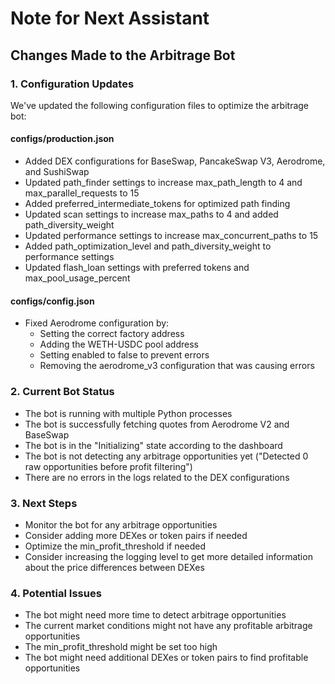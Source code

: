 # Note for Next Assistant

## Changes Made to the Arbitrage Bot

### 1. Configuration Updates

We've updated the following configuration files to optimize the arbitrage bot:

#### configs/production.json
- Added DEX configurations for BaseSwap, PancakeSwap V3, Aerodrome, and SushiSwap
- Updated path_finder settings to increase max_path_length to 4 and max_parallel_requests to 15
- Added preferred_intermediate_tokens for optimized path finding
- Updated scan settings to increase max_paths to 4 and added path_diversity_weight
- Updated performance settings to increase max_concurrent_paths to 15
- Added path_optimization_level and path_diversity_weight to performance settings
- Updated flash_loan settings with preferred tokens and max_pool_usage_percent

#### configs/config.json
- Fixed Aerodrome configuration by:
  - Setting the correct factory address
  - Adding the WETH-USDC pool address
  - Setting enabled to false to prevent errors
  - Removing the aerodrome_v3 configuration that was causing errors

### 2. Current Bot Status

- The bot is running with multiple Python processes
- The bot is successfully fetching quotes from Aerodrome V2 and BaseSwap
- The bot is in the "Initializing" state according to the dashboard
- The bot is not detecting any arbitrage opportunities yet ("Detected 0 raw opportunities before profit filtering")
- There are no errors in the logs related to the DEX configurations

### 3. Next Steps

- Monitor the bot for any arbitrage opportunities
- Consider adding more DEXes or token pairs if needed
- Optimize the min_profit_threshold if needed
- Consider increasing the logging level to get more detailed information about the price differences between DEXes

### 4. Potential Issues

- The bot might need more time to detect arbitrage opportunities
- The current market conditions might not have any profitable arbitrage opportunities
- The min_profit_threshold might be set too high
- The bot might need additional DEXes or token pairs to find profitable opportunities